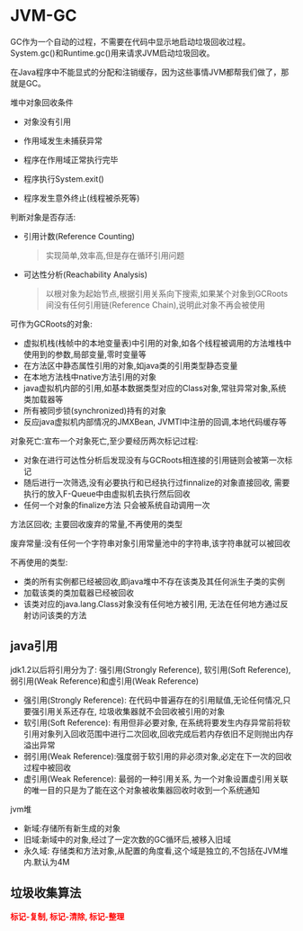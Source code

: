 # JVM-GC

GC作为一个自动的过程，不需要在代码中显示地启动垃圾回收过程。System.gc()和Runtime.gc()用来请求JVM启动垃圾回收。

在Java程序中不能显式的分配和注销缓存，因为这些事情JVM都帮我们做了，那就是GC。

堆中对象回收条件

- 对象没有引用

- 作用域发生未捕获异常

- 程序在作用域正常执行完毕

- 程序执行System.exit()

- 程序发生意外终止(线程被杀死等)


判断对象是否存活:

- 引用计数(Reference Counting)

  > 实现简单,效率高,但是存在循环引用问题

- 可达性分析(Reachability Analysis)

  > 以根对象为起始节点,根据引用关系向下搜索,如果某个对象到GCRoots间没有任何引用链(Reference Chain),说明此对象不再会被使用

可作为GCRoots的对象:

- 虚拟机栈(栈帧中的本地变量表)中引用的对象,如各个线程被调用的方法堆栈中使用到的参数,局部变量,零时变量等
- 在方法区中静态属性引用的对象,如java类的引用类型静态变量
- 在本地方法栈中native方法引用的对象
- java虚拟机内部的引用,如基本数据类型对应的Class对象,常驻异常对象,系统类加载器等
- 所有被同步锁(synchronized)持有的对象
- 反应java虚拟机内部情况的JMXBean, JVMTI中注册的回调,本地代码缓存等

对象死亡:宣布一个对象死亡,至少要经历两次标记过程:

- 对象在进行可达性分析后发现没有与GCRoots相连接的引用链则会被第一次标记
- 随后进行一次筛选,没有必要执行和已经执行过finnalize的对象直接回收, 需要执行的放入F-Queue中由虚拟机去执行然后回收
- 任何一个对象的finalize方法 只会被系统自动调用一次

方法区回收; 主要回收废弃的常量,不再使用的类型

废弃常量:没有任何一个字符串对象引用常量池中的字符串,该字符串就可以被回收

不再使用的类型:

- 类的所有实例都已经被回收,即java堆中不存在该类及其任何派生子类的实例
- 加载该类的类加载器已经被回收
- 该类对应的java.lang.Class对象没有任何地方被引用, 无法在任何地方通过反射访问该类的方法

## java引用

jdk1.2以后将引用分为了: 强引用(Strongly Reference), 软引用(Soft Reference), 弱引用(Weak Reference)和虚引用(Weak Reference)

- 强引用(Strongly Reference): 在代码中普遍存在的引用赋值,无论任何情况,只要强引用关系还存在, 垃圾收集器就不会回收被引用的对象
- 软引用(Soft Reference): 有用但非必要对象, 在系统将要发生内存异常前将软引用对象列入回收范围中进行二次回收,回收完成后若内存依旧不足则抛出内存溢出异常
- 弱引用(Weak Reference):强度弱于软引用的非必须对象,必定在下一次的回收过程中被回收
- 虚引用(Weak Reference): 最弱的一种引用关系, 为一个对象设置虚引用关联的唯一目的只是为了能在这个对象被收集器回收时收到一个系统通知

jvm堆

- 新域:存储所有新生成的对象
- 旧域:新域中的对象,经过了一定次数的GC循环后,被移入旧域
- 永久域: 存储类和方法对象,从配置的角度看,这个域是独立的,不包括在JVM堆内.默认为4M



## 垃圾收集算法

<font color="red">**标记-复制, 标记-清除, 标记-整理**</font>


